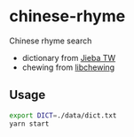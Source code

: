 # chinese-rhyme

Chinese rhyme search

- dictionary from [Jieba TW](https://github.com/ldkrsi/jieba-zh_TW/)
- chewing from [libchewing](https://github.com/chewing/libchewing)

## Usage

```bash
export DICT=./data/dict.txt
yarn start
```
